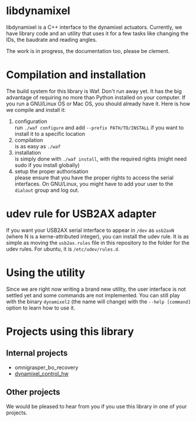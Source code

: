 libdynamixel
============

libdynamixel is a C++ interface to the dynamixel actuators. Currently, we have library code and an utility that uses it for a few tasks like changing the IDs, the baudrate and reading angles.

The work is in progress, the documentation too, please be clement.

Compilation and installation
============================
The build system for this library is Waf. Don't run away yet. It has the big advantage of requiring no more than Python installed on your computer. If you run a GNU/Linux OS or Mac OS, you should already have it. Here is how we compile and install it:

1. configuration  
  run `./waf configure` and add `--prefix PATH/TO/INSTALL` if you want to install it to a specific location
2. compilation  
  is as easy as `./waf`
3. installation  
  is simply done with `./waf install`, with the required rights (might need sudo if you install globally)
4. setup the proper authorisation  
  please ensure that you have the proper rights to access the serial interfaces. On GNU/Linux, you might have to add your user to the `dialout` group and log out.

udev rule for USB2AX adapter
============================
If you want your USB2AX serial interface to appear in `/dev` as `usb2axN` (where N is a kerne-attributed integer), you can install the udev rule. It is as simple as moving the `usb2ax.rules` file in this repository to the folder for the udev rules. For ubuntu, it is `/etc/udev/rules.d`.

Using the utility
=================
Since we are right now writing a brand new utility, the user interface is not settled yet and some commands are not implemented. You can still play with the binary `dynamixel2` (the name will change) with the `--help [command]` option to learn how to use it.

Projects using this library
===========================

Internal projects
-----------------
- omnigrasper_bo_recovery
- [dynamixel_control_hw](https://github.com/resibots/dynamixel_control_hw/)

Other projects
--------------
We would be pleased to hear from you if you use this library in one of your projects.